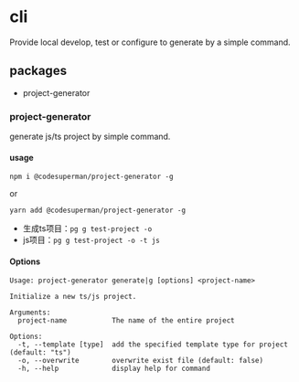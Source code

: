 # cli
Provide local develop, test or configure to generate by a simple command.

## packages

- project-generator

### project-generator

generate js/ts project by simple command.

#### usage

```shell
npm i @codesuperman/project-generator -g
```

or

```shell
yarn add @codesuperman/project-generator -g
```

- 生成ts项目：`pg g test-project -o`
- js项目：`pg g test-project -o -t js`

#### Options

```shell
Usage: project-generator generate|g [options] <project-name>

Initialize a new ts/js project.

Arguments:
  project-name           The name of the entire project

Options:
  -t, --template [type]  add the specified template type for project (default: "ts")
  -o, --overwrite        overwrite exist file (default: false)
  -h, --help             display help for command
```